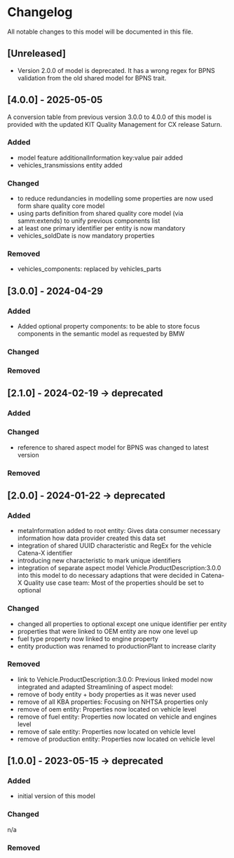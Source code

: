 # Changelog
All notable changes to this model will be documented in this file.

## [Unreleased]
- Version 2.0.0 of model is deprecated. It has a wrong regex for BPNS validation from the old shared model for BPNS trait.

## [4.0.0] - 2025-05-05
A conversion table from previous version 3.0.0 to 4.0.0 of this model is provided with the updated KIT Quality Management for CX release Saturn.

### Added
- model feature additionalInformation key:value pair added
- vehicles_transmissions entity added

### Changed
- to reduce redundancies in modelling some properties are now used form share quality core model
- using parts definition from shared quality core model (via samm:extends) to unify previous components list
- at least one primary identifier per entity is now mandatory
- vehicles_soldDate is now mandatory properties

### Removed
- vehicles_components: replaced by vehicles_parts


## [3.0.0] - 2024-04-29
### Added
- Added optional property components: to be able to store focus components in the semantic model as requested by BMW

### Changed


### Removed

## [2.1.0] - 2024-02-19 -> deprecated
### Added

### Changed
- reference to shared aspect model for BPNS was changed to latest version

### Removed


## [2.0.0] - 2024-01-22 -> deprecated
### Added
- metaInformation added to root entity: Gives data consumer necessary information how data provider created this data set
- integration of shared UUID characteristic and RegEx for the vehicle Catena-X identifier
- introducing new characteristic to mark unique identifiers
- integration of separate aspect model Vehicle.ProductDescription:3.0.0 into this model to do necessary adaptions that were decided in Catena-X Quality use case team: Most of the properties should be set to optional

### Changed
- changed all properties to optional except one unique identifier per entity
- properties that were linked to OEM entity are now one level up 
- fuel type property now linked to engine property
- entity production was renamed to productionPlant to increase clarity

### Removed
- link to Vehicle.ProductDescription:3.0.0: Previous linked model now integrated and adapted
Streamlining of aspect model:
- remove of body entity + body properties as it was never used
- remove of all KBA properties: Focusing on NHTSA properties only 
- remove of oem entity: Properties now located on vehicle level
- remove of fuel entity: Properties now located on vehicle and engines level
- remove of sale entity: Properties now located on vehicle level
- remove of production entity: Properties now located on vehicle level

## [1.0.0] - 2023-05-15 -> deprecated
### Added
- initial version of this model

### Changed
n/a

### Removed

